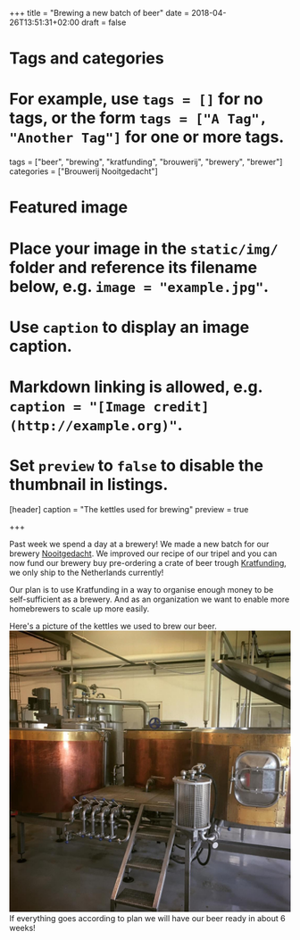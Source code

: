 +++
title = "Brewing a new batch of beer"
date = 2018-04-26T13:51:31+02:00
draft = false

# Tags and categories
# For example, use `tags = []` for no tags, or the form `tags = ["A Tag", "Another Tag"]` for one or more tags.
tags = ["beer", "brewing", "kratfunding", "brouwerij", "brewery", "brewer"]
categories = ["Brouwerij Nooitgedacht"]

# Featured image
# Place your image in the `static/img/` folder and reference its filename below, e.g. `image = "example.jpg"`.
# Use `caption` to display an image caption.
#   Markdown linking is allowed, e.g. `caption = "[Image credit](http://example.org)"`.
# Set `preview` to `false` to disable the thumbnail in listings.
[header]
caption = "The kettles used for brewing"
preview = true

+++

Past week we spend a day at a brewery! We made a new batch for our brewery <a href="http://brouwerijnooitgedacht.nl">Nooitgedacht</a>. We improved our recipe of our tripel and you can now fund our brewery buy pre-ordering a crate of beer trough <a href="//kratfunding.nl">Kratfunding</a>, we only ship to the Netherlands currently!

Our plan is to use Kratfunding in a way to organise enough money to be self-sufficient as a brewery. And as an organization we want to enable more homebrewers to scale up more easily.  

Here's a picture of the kettles we used to brew our beer. <img src="/img/b.jpg" alt=""> If everything goes according to plan we will have our beer ready in about 6 weeks! 